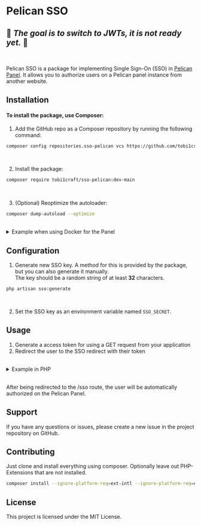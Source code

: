 # Pelican SSO

## 🚧 *The goal is to switch to JWTs, it is not ready yet.* 🚧

<br>

Pelican SSO is a package for implementing Single Sign-On (SSO) in [Pelican Panel](https://github.com/pelican-dev/panel/). It allows you to authorize users on a Pelican panel instance from another website.

## Installation

#### To install the package, use Composer:

1. Add the GitHub repo as a Composer repository by running the following command:
```bash
composer config repositories.sso-pelican vcs https://github.com/tobi1craft/sso-pelican.git
```

<br>

2. Install the package:
```bash
composer require tobi1craft/sso-pelican:dev-main
```

<br>

3. (Optional) Reoptimize the autoloader:
```bash
composer dump-autoload --optimize
```

<br>

<details>

<summary>Example when using Docker for the Panel</summary>

```Dockerfile
# change version here:
FROM ghcr.io/pelican-dev/panel:latest


# 1) Install OS deps (git, unzip, curl) and Composer
USER root

RUN apk add --no-cache \
    curl \
    git \
    unzip

RUN curl -sS https://getcomposer.org/installer \
    | php -- --install-dir=/usr/local/bin --filename=composer \
    && composer --version


# 2) Install the SSO package
WORKDIR /var/www/html

RUN composer config repositories.sso-pelican vcs https://github.com/tobi1craft/sso-pelican.git \
    && composer require tobi1craft/sso-pelican:dev-main


# 3) regenerate optimized autoloader
RUN composer dump-autoload --optimize
```

</details>

## Configuration
1. Generate new SSO key. A method for this is provided by the package, but you can also generate it manually. <br>The key should be a random string of at least **32** characters.

```shell
php artisan sso:generate
```

<br>

2. Set the SSO key as an environment variable named `SSO_SECRET`.

## Usage

1. Generate a access token for using a GET request from your application
2. Redirect the user to the SSO redirect with their token

<br>

<details>

<summary>Example in PHP</summary>

```php
public function loginPanel()
{
    $response = Http::get("https://panel.example.com/generate-token/", [
        'sso_secret' => "xxxxxxx",
        'user_id' => 1
    ]);

    if (!$response->successful()) {
        $message = $response['success'] && !$response['success']
            ? $response['message']
            : 'Something went wrong, please contact an administrator.';

        return redirect()->back()->withError($message);
    }

    return redirect()->intended($response['redirect']);
}
```

</details>

<br>

After being redirected to the /sso route, the user will be automatically authorized on the Pelican Panel.

## Support

If you have any questions or issues, please create a new issue in the project repository on GitHub.

## Contributing

Just clone and install everything using composer. Optionally leave out PHP-Extensions that are not installed.

```bash
composer install --ignore-platform-req=ext-intl --ignore-platform-req=ext-zip --ignore-platform-req=ext-bcmath
```

## License

This project is licensed under the MIT License.
